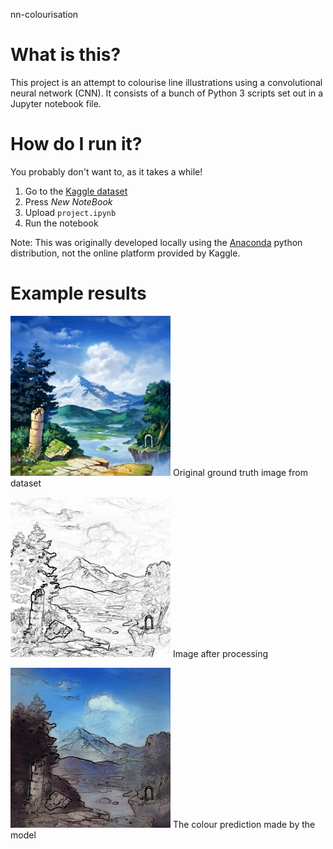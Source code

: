nn-colourisation

# What is this?
This project is an attempt to colourise line illustrations using a convolutional
neural network (CNN). It consists of a bunch of Python 3 scripts set out in a
Jupyter notebook file.

# How do I run it?
You probably don't want to, as it takes a while!

1. Go to the [Kaggle
dataset](https://www.kaggle.com/mylesoneill/tagged-anime-illustrations)
2. Press *New NoteBook*
3. Upload `project.ipynb`
4. Run the notebook

Note: This was originally developed locally using the
[Anaconda](https://www.anaconda.com/products/individual) python distribution, 
not the online platform provided by Kaggle.

# Example results
![original](/assets/original.jpg)
Original ground truth image from dataset

![input](/assets/input.jpg)
Image after processing

![output](/assets/output.jpg)
The colour prediction made by the model
